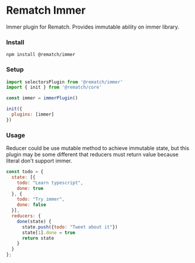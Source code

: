 # Rematch Immer

Immer plugin for Rematch. Provides immutable ability on immer library.

### Install

```
npm install @rematch/immer
```

### Setup

```js
import selectorsPlugin from '@rematch/immer'
import { init } from '@rematch/core'

const immer = immerPlugin()

init({
  plugins: [immer]
})
```

### Usage

Reducer could be use mutable method to achieve immutable state, but this plugin may be some different that reducers must return value because literal don't support immer.

```js
const todo = {
  state: [{
    todo: "Learn typescript",
    done: true
  }, {
    todo: "Try immer",
    done: false
  }],
  reducers: {
    done(state) {
      state.push({todo: "Tweet about it"})
      state[1].done = true
      return state
    }
  }
};
```